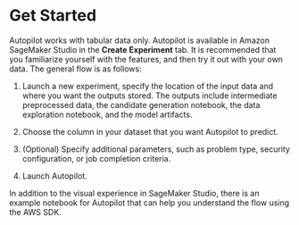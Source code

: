 # Get Started<a name="autopilot-automate-model-development-get-started"></a>

Autopilot works with tabular data only\. Autopilot is available in Amazon SageMaker Studio in the **Create Experiment** tab\. It is recommended that you familiarize yourself with the features, and then try it out with your own data\. The general flow is as follows: 

1. Launch a new experiment, specify the location of the input data and where you want the outputs stored\. The outputs include intermediate preprocessed data, the candidate generation notebook, the data exploration notebook, and the model artifacts\. 

1. Choose the column in your dataset that you want Autopilot to predict\. 

1. \(Optional\) Specify additional parameters, such as problem type, security configuration, or job completion criteria\. 

1. Launch Autopilot\. 

 In addition to the visual experience in SageMaker Studio, there is an example notebook for Autopilot that can help you understand the flow using the AWS SDK\. 

 ​ 